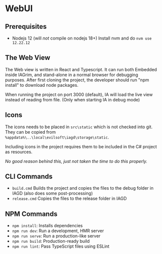 # WebUI

## Prerequisites
* Nodejs 12 (will _not_ compile on nodejs 18+)
Install nvm and do `nvm use 12.22.12`


## The Web View
The Web view is written in React and Typescript.
It can run both Embedded inside IAGrim, and stand-alone in a normal browser for debugging purposes.
After first cloning the project, the developer should run "npm install" to download node packages.

When running the project on port 3000 (default), IA will load the live view instead of reading from file. (Only when starting IA in debug mode)

## Icons
The icons needs to be placed in `src\static` which is not checked into git.
They can be copied from `%appdata%\..\local\evilsoft\iagd\storage\static`.

Including icons in the project requires them to be included in the C# project as resources.

_No good reason behind this, just not taken the time to do this properly._ 

## CLI Commands

* `build.cmd` Builds the project and copies the files to the debug folder in IAGD (also does some post-processing)
* `release.cmd` Copies the files to the release folder in IAGD

## NPM Commands
*   `npm install`: Installs dependencies
*   `npm run dev`: Run a development, HMR server
*   `npm run serve`: Run a production-like server
*   `npm run build`: Production-ready build
*   `npm run lint`: Pass TypeScript files using ESLint

